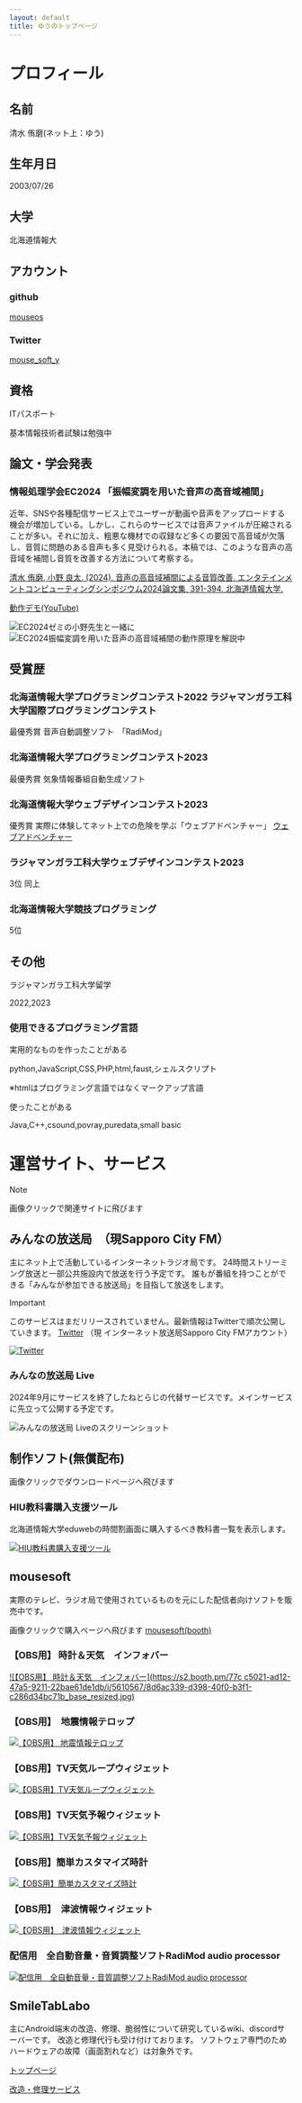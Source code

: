 ```yaml
---
layout: default
title: ゆうのトップページ
---
```


# プロフィール
## 名前
清水 侑磨(ネット上：ゆう)
## 生年月日
2003/07/26
## 大学
北海道情報大
## アカウント
### github
[mouseos](https://github.com/mouseos)
### Twitter
[mouse_soft_y](@mouse_soft_y)
## 資格
ITパスポート

基本情報技術者試験は勉強中

## 論文・学会発表
### 情報処理学会EC2024 「振幅変調を用いた音声の高音域補間」
近年、SNSや各種配信サービス上でユーザーが動画や音声をアップロードする機会が増加している。しかし、これらのサービスでは音声ファイルが圧縮されることが多い。それに加え、粗悪な機材での収録など多くの要因で高音域が欠落し、音質に問題のある音声も多く見受けられる。本稿では、このような音声の高音域を補間し音質を改善する方法について考察する。

[清水 侑磨, 小野 良太. (2024). 音声の高音域補間による音質改善. エンタテインメントコンピューティングシンポジウム2024論文集, 391-394. 北海道情報大学.](https://ipsj.ixsq.nii.ac.jp/ej/index.php?active_action=repository_view_main_item_detail&page_id=13&block_id=8&item_id=238751&item_no=1)

[動作デモ(YouTube)](https://youtu.be/Nnlo8ypgmZo?si=Cx9BT7zonbevIMon)

![EC2024ゼミの小野先生と一緒に](img/EC2024-1.jpg)
![EC2024振幅変調を用いた音声の高音域補間の動作原理を解説中](img/EC2024-2.jpg)

## 受賞歴
### 北海道情報大学プログラミングコンテスト2022 ラジャマンガラ工科大学国際プログラミングコンテスト
最優秀賞
音声自動調整ソフト　「RadiMod」

### 北海道情報大学プログラミングコンテスト2023
最優秀賞
気象情報番組自動生成ソフト


### 北海道情報大学ウェブデザインコンテスト2023
優秀賞
実際に体験してネット上での危険を学ぶ「ウェブアドベンチャー」
[ウェブアドベンチャー](https://mouseos.github.io/wdc2023)

### ラジャマンガラ工科大学ウェブデザインコンテスト2023
3位
同上

### 北海道情報大学競技プログラミング
5位

## その他
ラジャマンガラ工科大学留学

2022,2023

### 使用できるプログラミング言語
実用的なものを作ったことがある

python,JavaScript,CSS,PHP,html,faust,シェルスクリプト

※htmlはプログラミング言語ではなくマークアップ言語

使ったことがある

Java,C++,csound,povray,puredata,small basic




# 運営サイト、サービス

> [!NOTE]
> 画像クリックで関連サイトに飛びます

## みんなの放送局　（現Sapporo City FM）
主にネット上で活動しているインターネットラジオ局です。
24時間ストリーミング放送と一部公共施設内で放送を行う予定です。
誰もが番組を持つことができる「みんなが参加できる放送局」を目指して放送をします。

> [!IMPORTANT]
> このサービスはまだリリースされていません。最新情報はTwitterで順次公開していきます。 
> [Twitter](https://twitter.com/scfm888)
> （現 インターネット放送局Sapporo City FMアカウント）

[![Twitter](img/minano-pr1.png)](https://twitter.com/scfm888)

### みんなの放送局 Live
2024年9月にサービスを終了したねとらじの代替サービスです。メインサービスに先立って公開する予定です。

![みんなの放送局 Liveのスクリーンショット](img/minano-live-1.jpg)

## 制作ソフト(無償配布)
画像クリックでダウンロードページヘ飛びます

### HIU教科書購入支援ツール
北海道情報大学eduwebの時間割画面に購入するべき教科書一覧を表示します。

[![HIU教科書購入支援ツール](img/HIU教科書購入支援ツール.png)](https://mouseos.github.io/basic-of-project/index.html)

## mousesoft
実際のテレビ、ラジオ局で使用されているものを元にした配信者向けソフトを販売中です。

画像クリックで購入ページヘ飛びます
[mousesoft(booth)](https://mousesoft.booth.pm)

### 【OBS用】 時計＆天気　インフォバー
[![【OBS用】 時計＆天気　インフォバー](https://s2.booth.pm/77c
c5021-ad12-47a5-9211-22bae61de1db/i/5610567/8d6ac339-d398-40f0-b3f1-c286d34bc71b_base_resized.jpg)](https://mousesoft.booth.pm/items/5610567)
### 【OBS用】　地震情報テロップ
[![【OBS用】 地震情報テロップ](https://s2.booth.pm/77cc5021-ad12-47a5-9211-22bae61de1db/i/5596910/ab3e7a46-d96f-4c1d-8f45-b590a1cdf7ce_base_resized.jpg)](https://mousesoft.booth.pm/items/5596910)

### 【OBS用】TV天気ループウィジェット
[![【OBS用】TV天気ループウィジェット](https://s2.booth.pm/77cc5021-ad12-47a5-9211-22bae61de1db/i/5330377/f90576d6-85c6-4ef7-929c-1219f084f67b_base_resized.jpg)](https://mousesoft.booth.pm/items/5330377)

### 【OBS用】TV天気予報ウィジェット
[![【OBS用】TV天気予報ウィジェット](https://s2.booth.pm/77cc5021-ad12-47a5-9211-22bae61de1db/i/4873809/60fa90ae-a5f8-4f21-81bc-070386bdd799_base_resized.jpg)](https://mousesoft.booth.pm/items/4873809)

### 【OBS用】簡単カスタマイズ時計
[![【OBS用】簡単カスタマイズ時計](https://s2.booth.pm/77cc5021-ad12-47a5-9211-22bae61de1db/i/4858791/e03683ca-02a1-4196-a9b6-abcc3d7e3a96_base_resized.jpg)](https://mousesoft.booth.pm/items/4858791)

### 【OBS用】　津波情報ウィジェット
[![【OBS用】　津波情報ウィジェット](https://s2.booth.pm/77cc5021-ad12-47a5-9211-22bae61de1db/i/5629496/b9f6682c-3d07-441a-8bd0-545fbd459ca8_base_resized.jpg)](https://mousesoft.booth.pm/items/5629496)

### 配信用　全自動音量・音質調整ソフトRadiMod audio processor
[![配信用　全自動音量・音質調整ソフトRadiMod audio processor](https://s2.booth.pm/77cc5021-ad12-47a5-9211-22bae61de1db/i/4524861/3f2708b0-2edb-4728-b89b-8b9005546b1c_base_resized.jpg)](https://mousesoft.booth.pm/items/4524861)




## SmileTabLabo
主にAndroid端末の改造、修理、脆弱性について研究しているwiki、discordサーバーです。
改造と修理代行も受け付けております。
ソフトウェア専門のためハードウェアの故障（画面割れなど）は対象外です。

[トップページ](https://wiki3.jp/SmileTabLabo)

[改造・修理サービス](https://wiki3.jp/SmileTabLabo/page/67)


